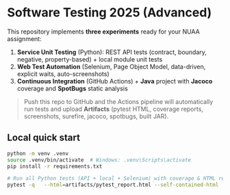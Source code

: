 
# Software Testing 2025 (Advanced)

This repository implements **three experiments** ready for your NUAA assignment:

1) **Service Unit Testing** (Python): REST API tests (contract, boundary, negative, property-based) + local module unit tests  
2) **Web Test Automation** (Selenium, Page Object Model, data-driven, explicit waits, auto-screenshots)  
3) **Continuous Integration** (GitHub Actions) + **Java** project with **Jacoco** coverage and **SpotBugs** static analysis

> Push this repo to GitHub and the Actions pipeline will automatically run tests and upload **Artifacts** (pytest HTML, coverage reports, screenshots, surefire, jacoco, spotbugs, built JAR).

## Local quick start

```bash
python -m venv .venv
source .venv/bin/activate  # Windows: .venv\Scripts\activate
pip install -r requirements.txt

# Run all Python tests (API + local + Selenium) with coverage & HTML report
pytest -q   --html=artifacts/pytest_report.html --self-contained-html   --junitxml=artifacts/pytest_junit.xml   --cov=app --cov=unit_test --cov=web_test   --cov-report=xml:artifacts/coverage.xml   --cov-report=html:artifacts/htmlcov
```
